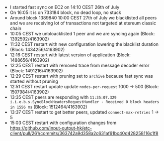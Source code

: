 * I started fast sync on EC2 on 14:10 CEST 26th of July
* On 16:05 it is on 733184 block, no dead loop, no stuck
* Around block 1389840 10:00 CEST 27th of July we blacklisted all peers and we are receiving lot of transactions not targeted at etereum classic chain
* 10:05 CEST we unbloacklisted 1 peer and we are syncing again (Block: 1392592/4163902)
* 11:32 CEST restart with new configuration lowering the blacklist duration (Block: 1434256/4163902)
* 12:16 CEST restart with latest version of application (Block: 1488656/4163902)
* 12:25 CEST restart with removed trace from message decoder error (Block: 1491216/4163902)
* 12:29 CEST restart with pruning set to `archive` because fast sync was started without pruning
* 12:51 CEST restart update update `nodes-per-request` 1000 -> 500 (Block: 1507984/4163902)
* 13:35 CEST peers are responding with `11:35:07.329 i.i.e.b.s.SyncBlockHeadersRequestHandler - Received 0 block headers in 1556 ms` (Block: 1512464/4163902)
* 13:37 CEST restart to get better peers, updated `connect-max-retries` 1 -> 5
* 15:03 CEST restart with configuration changes from https://github.com/input-output-hk/etc-client/pull/261/commits/363742a9d358a2c631af61bc40d428258116c1f8